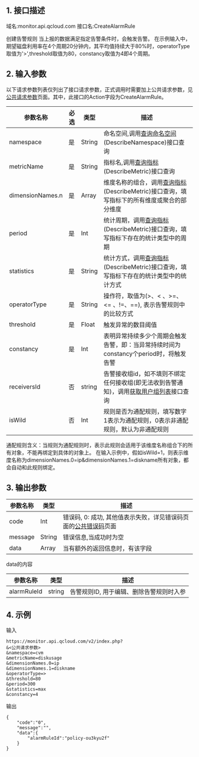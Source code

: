 ## 1. 接口描述
域名:monitor.api.qcloud.com
接口名:CreateAlarmRule

创建告警规则
当上报的数据满足指定告警条件时，会触发告警。
在示例输入中，期望磁盘利用率在4个周期20分钟内，其平均值持续大于80%时，operatorType取值为'>',threshold取值为80，constancy取值为4即4个周期。


## 2. 输入参数
以下请求参数列表仅列出了接口请求参数，正式调用时需要加上公共请求参数，见<a href="/doc/api/255/公共请求参数" title="公共请求参数">公共请求参数</a>页面。其中，此接口的Action字段为CreateAlarmRule。

| 参数名称 | 必选  | 类型 | 描述 |
|---------|---------|---------|---------|
| namespace | 是 | String | 命名空间,调用<a href="/doc/api/255/查询命名空间" title="查询命名空间">查询命名空间</a>(DescribeNamespace)接口查询|
| metricName | 是 | String | 指标名,调用<a href="/doc/api/255/查询指标" title="查询指标">查询指标</a>(DescribeMetric)接口查询|
| dimensionNames.n | 	是 | Array | 维度名称的组合，调用<a href="/doc/api/255/查询指标" title="查询指标">查询指标</a>(DescribeMetric)接口查询，填写指标下的所有维度或聚合的部分维度|
| period | 是 | Int | 统计周期，调用<a href="/doc/api/255/查询指标" title="查询指标">查询指标</a>(DescribeMetric)接口查询，填写指标下存在的统计类型中的周期|
| statistics | 是 | String | 统计方式，调用<a href="/doc/api/255/查询指标" title="查询指标">查询指标</a>(DescribeMetric)接口查询，填写指标下存在的统计类型中的统计方式|
| operatorType | 是 | String | 操作符，取值为(>、< 、>=、 <= 、!=、==), 表示告警规则中的比较方式|
| threshold | 是 | Float | 触发异常的数目阈值|
| constancy | 是 | Int | 表明异常持续多少个周期会触发告警，即：当异常持续时间为constancy个period时，将触发告警|
| receiversId | 否 | string | 告警接收组id，如不填则不绑定任何接收组(即无法收到告警通知)，调用<a href="/doc/api/229/获取用户组列表" title="获取用户组列表">获取用户组列表</a>接口查询|
| isWild | 否 | Int | 规则是否为通配规则，填写数字1表示为通配规则，0表示非通配规则，默认为非通配规则|

通配规则含义：当规则为通配规则时，表示此规则会适用于该维度名称组合下的所有对象，不能再绑定到具体的对象上。
在输入示例中，假如isWild=1，则表示维度名称为dimensionNames.0=ip&dimensionNames.1=diskname所有对象，都会自动和此规则绑定。


## 3. 输出参数
| 参数名称 | 类型 | 描述 |
|---------|---------|---------|
| code | Int | 错误码, 0: 成功, 其他值表示失败，详见错误码页面的<a href="/doc/api/255/错误码" title="错误码">公共错误码</a>页面|
| message | String | 错误信息,当成功时为空|
| data | Array | 当有额外的返回信息时，有该字段 |

data的内容

| 参数名称 | 类型 | 描述 |
|---------|---------|---------|
|alarmRuleId| string | 告警规则ID, 用于编辑、删除告警规则时入参| 


## 4. 示例
输入
```
https://monitor.api.qcloud.com/v2/index.php?
&<公共请求参数>
&namespace=cvm
&metricName=diskusage
&dimensionNames.0=ip
&dimensionNames.1=diskname
&operatorType=>
&threshold=80
&period=300
&statistics=max
&constancy=4
```
输出
```
{
    "code":"0",
    "message":"",
    "data":{
        "alarmRuleId":"policy-ou3kyu2f"
    }
}
```

